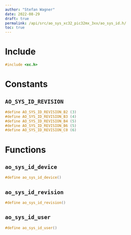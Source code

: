 ```yaml
---
author: "Stefan Wagner"
date: 2022-08-29
draft: true
permalink: /api/src/ao_sys_xc32_pic32mx_3xx/ao_sys_id.h/
toc: true
---
```


# Include

```c
#include <xc.h>
```

# Constants

## `AO_SYS_ID_REVISION`

```c
#define AO_SYS_ID_REVISION_B2 (3)
#define AO_SYS_ID_REVISION_B3 (4)
#define AO_SYS_ID_REVISION_B4 (5)
#define AO_SYS_ID_REVISION_B6 (5)
#define AO_SYS_ID_REVISION_C0 (6)
```

# Functions

## `ao_sys_id_device`

```c
#define ao_sys_id_device()
```

## `ao_sys_id_revision`

```c
#define ao_sys_id_revision()
```

## `ao_sys_id_user`

```c
#define ao_sys_id_user()
```
